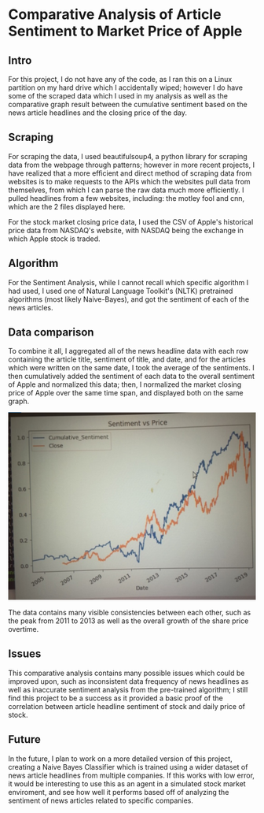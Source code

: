 # Comparative Analysis of Article Sentiment to Market Price of Apple

## Intro

For this project, I do not have any of the code, as I ran this on a Linux partition on my hard drive which I accidentally wiped;
however I do have some of the scraped data which I used in my analysis as well as the comparative graph result between the cumulative
sentiment based on the news article headlines and the closing price of the day.

## Scraping

For scraping the data, I used beautifulsoup4, a python library for scraping data from the webpage through patterns; however in more recent projects, I have realized that a more efficient and direct method of scraping data from websites is to make requests to the APIs which the websites pull data from themselves, from which I can parse the raw data much more efficiently. I pulled headlines from a few websites, including: the motley fool and cnn, which are the 2 files displayed here.

For the stock market closing price data, I used the CSV of Apple's historical price data from NASDAQ's website, with NASDAQ being the exchange in which Apple stock is traded.

## Algorithm

For the Sentiment Analysis, while I cannot recall which specific algorithm I had used, I used one of Natural Language Toolkit's (NLTK) pretrained algorithms (most likely Naive-Bayes), and got the sentiment of each of the news articles.


## Data comparison

To combine it all, I aggregated all of the news headline data with each row containing the article title, sentiment of title, and date, and for the articles which were written on the same date, I took the average of the sentiments. I then cumulatively added the sentiment of each data to the overall sentiment of Apple and normalized this data; then, I normalized the market closing price of Apple over the same time span, and displayed both on the same graph.

![Sentiment vs. Price](IMG.png)

The data contains many visible consistencies between each other, such as the peak from 2011 to 2013 as well as the overall growth of the share price
overtime.

## Issues

This comparative analysis contains many possible issues which could be improved upon, such as inconsistent data frequency of news headlines as well as inaccurate sentiment analysis from the pre-trained algorithm; I still find this project to be a success as it provided a basic proof of the correlation between article headline sentiment of stock and daily price of stock.

## Future

In the future, I plan to work on a more detailed version of this project, creating a Naive Bayes Classifier which is trained using a wider dataset of news article headlines from multiple companies. If this works with low error, it would be interesting to use this as an agent in a simulated stock market enviroment, and see how well it performs based off of analyzing the sentiment of news articles related to specific companies.
